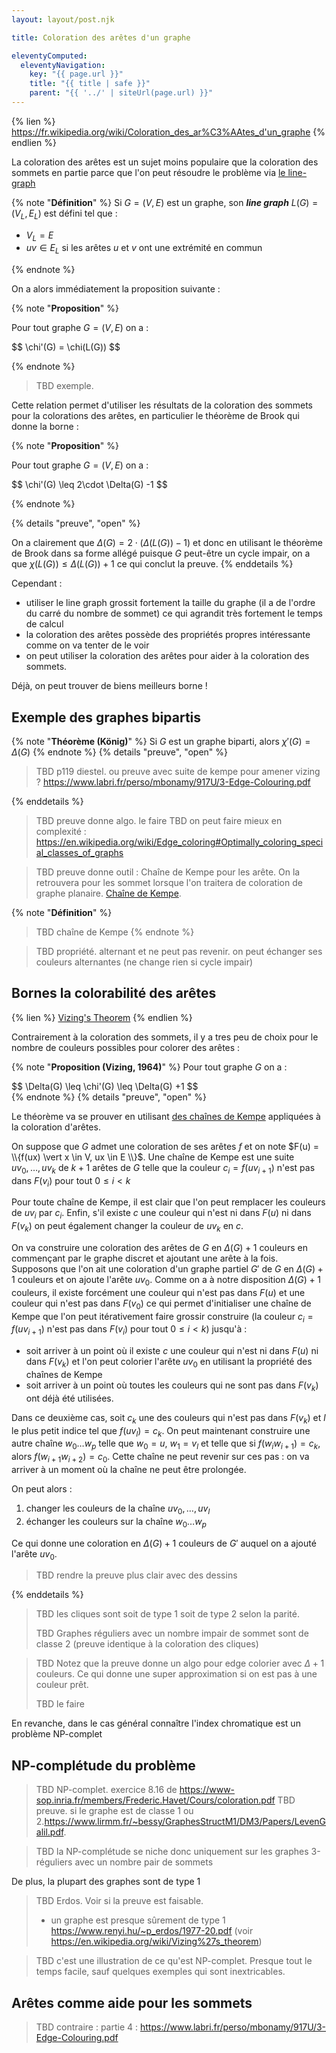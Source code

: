 ```yaml
---
layout: layout/post.njk

title: Coloration des arêtes d'un graphe

eleventyComputed:
  eleventyNavigation:
    key: "{{ page.url }}"
    title: "{{ title | safe }}"
    parent: "{{ '../' | siteUrl(page.url) }}"
---
```


{% lien %}
<https://fr.wikipedia.org/wiki/Coloration_des_ar%C3%AAtes_d'un_graphe>
{% endlien %}

La coloration des arêtes est un sujet moins populaire que la coloration des sommets en partie parce que l'on peut résoudre le problème via [le line-graph](https://fr.wikipedia.org/wiki/Line_graph)

{% note "**Définition**" %}
Si $G=(V, E)$ est un graphe, son **_line graph_** $L(G) = (V_L, E_L)$ est défini tel que :

- $V_L = E$
- $uv \in E_L$ si les arêtes $u$ et $v$ ont une extrémité en commun

{% endnote %}

On a alors immédiatement la proposition suivante :

{% note "**Proposition**" %}

Pour tout graphe $G=(V, E)$ on a :

<div>
$$
\chi'(G) = \chi(L(G))
$$
</div>

{% endnote %}

> TBD exemple.

Cette relation permet d'utiliser les résultats de la coloration des sommets pour la colorations des arêtes, en particulier le théorème de Brook qui donne la borne :

{% note "**Proposition**" %}

Pour tout graphe $G=(V, E)$ on a :

<div>
$$
\chi'(G) \leq 2\cdot \Delta(G) -1
$$
</div>

{% endnote %}

{% details "preuve", "open" %}

On a clairement que $\Delta(G) = 2\cdot (\Delta(L(G)) - 1)$ et donc en utilisant le théorème de Brook dans sa forme allégé puisque $G$ peut-être un cycle impair, on a que $\chi(L(G)) \leq \Delta(L(G)) + 1$ ce qui conclut la preuve.
{% enddetails %}

Cependant :

- utiliser le line graph grossit fortement la taille du graphe (il  a de l'ordre du carré du nombre de sommet) ce qui agrandit très fortement le temps de calcul
- la coloration des arêtes possède des propriétés propres intéressante comme on va tenter de le voir
- on peut utiliser la coloration des arêtes pour aider à la coloration des sommets.

Déjà, on peut trouver de biens meilleurs borne !

## Exemple des graphes bipartis

{% note "**Théorème (König)**" %}
Si $G$ est un graphe biparti, alors  $\chi'(G) = \Delta(G)$
{% endnote %}
{% details "preuve", "open" %}

> TBD p119 diestel. ou preuve avec suite de kempe pour amener vizing ? <https://www.labri.fr/perso/mbonamy/917U/3-Edge-Colouring.pdf>

{% enddetails  %}

> TBD preuve donne algo.
> le faire
> TBD on peut faire mieux en complexité : <https://en.wikipedia.org/wiki/Edge_coloring#Optimally_coloring_special_classes_of_graphs>

> TBD preuve donne outil : Chaîne de Kempe pour les arête. On la retrouvera pour les sommet lorsque l'on traitera de coloration de graphe planaire. [Chaîne de Kempe](https://en.wikipedia.org/wiki/Kempe_chain).

{% note "**Définition**" %}
> TBD chaîne de Kempe
{% endnote %}

> TBD propriété. alternant et ne peut pas revenir.
> on peut échanger ses couleurs alternantes (ne change rien si cycle impair)

## Bornes la colorabilité des arêtes

{% lien %}
[Vizing's Theorem](https://www.youtube.com/watch?v=OZWZpQmGp0g)
{% endlien %}

Contrairement à la coloration des sommets, il y a tres peu de choix pour le nombre de couleurs possibles pour colorer des arêtes :

{% note "**Proposition (Vizing, 1964)**" %}
Pour tout graphe $G$ on a :

<div>
$$
\Delta(G) \leq \chi'(G) \leq \Delta(G) +1
$$
</div>
{% endnote %}
{% details "preuve", "open" %}

Le théorème va se prouver en utilisant [des chaînes de Kempe](https://en.wikipedia.org/wiki/Kempe_chain) appliquées à la coloration d'arêtes.

On suppose que $G$ admet une coloration de ses arêtes $f$ et on note $F(u) = \\{f(ux) \vert x \in V, ux \in E \\}$. Une chaîne de Kempe est une suite $uv_0, \dots, uv_k$ de $k+1$ arêtes de $G$ telle que la couleur $c_i = f(uv_{i+1})$ n'est pas dans $F(v_i)$ pour tout $0 \leq i <k$

Pour toute chaîne de Kempe, il est clair que l'on peut remplacer les couleurs de $uv_{i}$ par $c_i$. Enfin, s'il existe $c$ une couleur qui n'est ni dans $F(u)$ ni dans $F(v_k)$ on peut également changer la couleur de $uv_k$ en $c$.

On va construire une coloration des arêtes de $G$ en $\Delta(G) + 1$ couleurs en commençant par le graphe discret et ajoutant une arête à la fois. Supposons que l'on ait une coloration d'un graphe partiel $G'$ de $G$ en $\Delta(G) + 1$ couleurs et on ajoute l'arête $uv_0$. Comme on a à notre disposition $\Delta(G) + 1$ couleurs, il existe forcément une couleur qui n'est pas dans
$F(u)$ et une couleur qui n'est pas dans $F(v_0)$ ce qui permet d'initialiser une chaîne de Kempe que l'on peut itérativement faire grossir construire (la couleur $c_i = f(uv_{i+1})$ n'est pas dans $F(v_i)$ pour tout $0 \leq i <k$) jusqu'à :

- soit arriver à un point où il existe $c$ une couleur qui n'est ni dans $F(u)$ ni dans $F(v_k)$ et l'on peut colorier l'arête $uv_0$ en utilisant la propriété des chaînes de Kempe
- soit arriver à un point où toutes les couleurs qui ne sont pas dans $F(v_k)$ ont déjà été utilisées.

Dans ce deuxième cas, soit $c_k$ une des couleurs qui n'est pas dans $F(v_k)$ et $l$ le plus petit indice tel que $f(uv_l) = c_k$. On peut maintenant construire une autre chaîne $w_0\dots w_p$ telle que $w_0 = u$, $w_1 = v_l$ et telle que si $f(w_iw_{i+1}) = c_k$, alors $f(w_{i+1}w_{i+2}) = c_0$. Cette chaîne ne peut revenir sur ces pas : on va arriver à un moment où la chaîne ne peut être prolongée.

On peut alors :

1. changer les couleurs de la chaîne $uv_0, \dots, uv_l$
2. échanger les couleurs sur la chaîne $w_0\dots w_p$

Ce qui donne une coloration en $\Delta(G) + 1$ couleurs de $G'$ auquel on a ajouté l'arête $uv_0$.

> TBD rendre la preuve plus clair avec des dessins

{% enddetails %}

> TBD les cliques sont soit de type 1 soit de type 2 selon la parité.
>
> TBD Graphes réguliers avec un nombre impair de sommet sont de classe 2 (preuve identique à la coloration des cliques)

> TBD Notez que la preuve donne un algo pour edge colorier avec $\Delta+1$ couleurs. Ce qui donne une super approximation si on est pas à une couleur prêt.
> 
> TBD le faire

En revanche, dans le cas général connaître l'index chromatique est un problème NP-complet

## NP-complétude du problème

> TBD NP-complet. exercice 8.16 de <https://www-sop.inria.fr/members/Frederic.Havet/Cours/coloration.pdf>
> TBD preuve. si le graphe est de classe 1 ou 2.<https://www.lirmm.fr/~bessy/GraphesStructM1/DM3/Papers/LevenGalil.pdf>.

> TBD la NP-complétude se niche donc uniquement sur les graphes 3-réguliers avec un nombre pair de sommets

De plus, la plupart des graphes sont de type 1

> TBD Erdos. Voir si la preuve est faisable.
> - un graphe est presque sûrement de type 1 <https://www.renyi.hu/~p_erdos/1977-20.pdf> (voir <https://en.wikipedia.org/wiki/Vizing%27s_theorem>)

> TBD c'est une illustration de ce qu'est NP-complet. Presque tout le temps facile, sauf quelques exemples qui sont inextricables.

## Arêtes comme aide pour les sommets

> TBD contraire : partie 4 : <https://www.labri.fr/perso/mbonamy/917U/3-Edge-Colouring.pdf>
